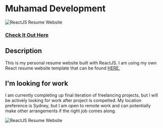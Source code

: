 # Muhamad Development

![ReactJS Resume Website](readme.jpg?raw=true 'ReactJS Resume Website')

### <a href="/">Check It Out Here</a>

## Description

This is my personal resume website built with ReactJS. I am using my own React resume website template that can be found <a href="https://github.com">HERE.</a>

## I'm looking for work

I am currently completing up final iteration of freelancing projects, but I will be actively looking for work after project is compelted. My location preference is Sydney, but I am open to remote work and can potentially make other arrangements if the right job comes along.

![ReactJS Resume Website](readme.jpg?raw=true 'ReactJS Resume Website')
